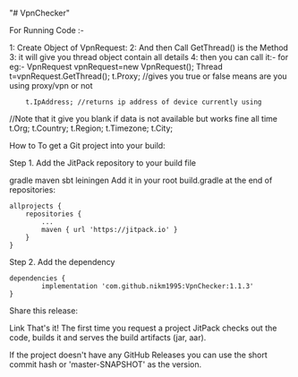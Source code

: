 "# VpnChecker"

For Running Code :-

1:  Create Object of VpnRequest:
2: And then Call GetThread() is the Method
3: it will give you thread object contain all details
4: then you can call it:-
for eg:-
          VpnRequest vpnRequest=new VpnRequest();
           Thread t=vpnRequest.GetThread();
              t.Proxy;   //gives you true or false means are you using proxy/vpn or not
   
        t.IpAddress; //returns ip address of device currently using 

//Note that it give you blank if data is not available but works fine all time
       t.Org;
            t.Country;
         t.Region;
        t.Timezone;
        t.City;
     


  




How to
To get a Git project into your build:

Step 1. Add the JitPack repository to your build file

gradle
maven
sbt
leiningen
Add it in your root build.gradle at the end of repositories:

	allprojects {
		repositories {
			...
			maven { url 'https://jitpack.io' }
		}
	}
Step 2. Add the dependency

	dependencies {
	        implementation 'com.github.nikm1995:VpnChecker:1.1.3'
	}
Share this release:

Link
That's it! The first time you request a project JitPack checks out the code, builds it and serves the build artifacts (jar, aar).

If the project doesn't have any GitHub Releases you can use the short commit hash or 'master-SNAPSHOT' as the version.
